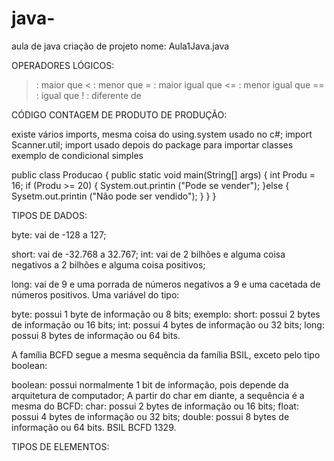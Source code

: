    # java-
aula de java 
criação de projeto nome: Aula1Java.java

OPERADORES LÓGICOS:
> : maior que 
< : menor que
>= : maior igual que
<= : menor igual que
== : igual que
! : diferente de

CÓDIGO CONTAGEM DE PRODUTO DE PRODUÇÃO:

 existe vários imports, mesma coisa do using.system usado no c#; import Scanner.util;  import usado depois do package para importar classes 
 exemplo de condicional simples 

public class Producao {
public static void main(String[] args) {
  int Produ = 16;
  if (Produ >= 20) {
     System.out.printin ("Pode se vender");
   }else {
     Sysetm.out.printin ("Não pode ser vendido");
    }
  }
}

TIPOS DE DADOS:

byte: vai de -128 a 127;

short: vai de -32.768 a 32.767;
int: vai de 2 bilhões e alguma coisa negativos a 2 bilhões e alguma coisa positivos;

long: vai de 9 e uma porrada de números negativos a 9 e uma cacetada de números positivos.
Uma variável do tipo:

byte: possui 1 byte de informação ou 8 bits; exemplo: 
short: possui 2 bytes de informação ou 16 bits;
int: possui 4 bytes de informação ou 32 bits;
long: possui 8 bytes de informação ou 64 bits.

A família BCFD segue a mesma sequência da família BSIL, exceto pelo tipo boolean:

boolean: possui normalmente 1 bit de informação, pois depende da arquitetura de computador;
A partir do char em diante, a sequência é a mesma do BCFD:
char: possui 2 bytes de informação ou 16 bits;
float: possui 4 bytes de informação ou 32 bits;
double: possui 8 bytes de informação ou 64 bits.
BSIL BCFD 1329.

TIPOS DE ELEMENTOS:

